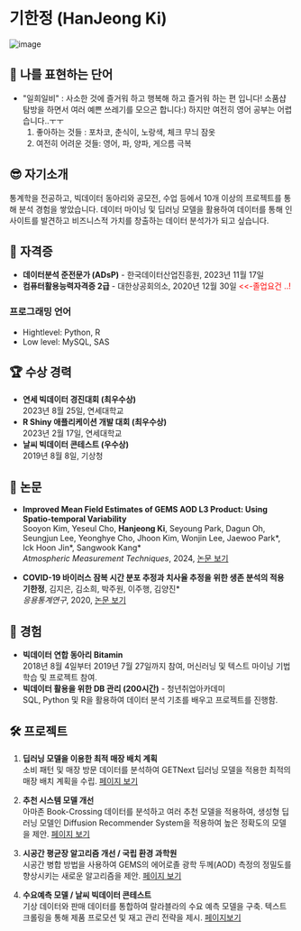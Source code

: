 # 기한정 (HanJeong Ki)
![image](https://github.com/user-attachments/assets/da073158-ff6c-49ff-9127-ec159dbb76bd)

## 🧀 나를 표현하는 단어
- "일희일비" : 사소한 것에 즐거워 하고 행복해 하고 즐거워 하는 편 입니다! 소품샵 탐방을 하면서 여러 예쁜 쓰레기를 모으곤 합니다:)
  하지만 여전히 영어 공부는 어렵습니다..ㅜㅜ
  1) 좋아하는 것들 : 포차코, 춘식이, 노랑색, 체크 무늬 잠옷
  2) 여전히 어려운 것들: 영어, 파, 양파, 게으름 극복 

## 😎 자기소개
통계학을 전공하고, 빅데이터 동아리와 공모전, 수업 등에서 10개 이상의 프로젝트를 통해 분석 경험을 쌓았습니다. 데이터 마이닝 및 딥러닝 모델을 활용하여 데이터를 통해 인사이트를 발견하고 비즈니스적 가치를 창출하는 데이터 분석가가 되고 싶습니다.

## 🧾 자격증
- **데이터분석 준전문가 (ADsP)** - 한국데이터산업진흥원, 2023년 11월 17일
- **컴퓨터활용능력자격증 2급** - 대한상공회의소, 2020년 12월 30일  <span style="color:red"><<-졸업요건 ..!</span>

### 프로그래밍 언어
- Hightlevel: Python, R
- Low level: MySQL, SAS

## 🏆 수상 경력
- **연세 빅데이터 경진대회 (최우수상)**  
  2023년 8월 25일, 연세대학교
- **R Shiny 애플리케이션 개발 대회 (최우수상)**  
  2023년 2월 17일, 연세대학교
- **날씨 빅데이터 콘테스트 (우수상)**  
  2019년 8월 8일, 기상청

## 📰 논문
- **Improved Mean Field Estimates of GEMS AOD L3 Product: Using Spatio-temporal Variability**  
  Sooyon Kim, Yeseul Cho, **Hanjeong Ki**, Seyoung Park, Dagun Oh, Seungjun Lee, Yeonghye Cho, Jhoon Kim, Wonjin Lee, Jaewoo Park*, Ick Hoon Jin*, Sangwook Kang*
  <br/>*Atmospheric Measurement Techniques*, 2024, [논문 보기](https://amt.copernicus.org/articles/17/5221/2024/)
  
- **COVID-19 바이러스 잠복 시간 분포 추정과 치사율 추정을 위한 생존 분석의 적용**  
  **기한정**, 김지은, 김소희, 박주원, 이주행, 김양진*
  <br/>*응용통계연구*, 2020, [논문 보기](http://dx.doi.org/10.5351/KJAS.2020.36.6.777)

## 🌼 경험
- **빅데이터 연합 동아리 Bitamin**  
  2018년 8월 4일부터 2019년 7월 27일까지 참여, 머신러닝 및 텍스트 마이닝 기법 학습 및 프로젝트 참여.
- **빅데이터 활용을 위한 DB 관리 (200시간)** - 청년취업아카데미  
  SQL, Python 및 R을 활용하여 데이터 분석 기초를 배우고 프로젝트를 진행함.

## 🛠 프로젝트
1. **딥러닝 모델을 이용한 최적 매장 배치 계획**  
   소비 패턴 및 매장 방문 데이터를 분석하여 GETNext 딥러닝 모델을 적용한 최적의 매장 배치 계획을 수립.
   [페이지 보기](https://www.notion.so/5d1b68b1b2304ae1a1a6144476debab6)

2. **추천 시스템 모델 개선**  
   아마존 Book-Crossing 데이터를 분석하고 여러 추천 모델을 적용하여, 생성형 딥러닝 모델인 Diffusion Recommender System을 적용하여 높은 정확도의 모델을 제안.
   [페이지 보기](https://www.notion.so/04eac02c58b04a4789b52d8ad15c38e8)
   
3. **시공간 평균장 알고리즘 개선 / 국립 환경 과학원**  
   시공간 병합 방법을 사용하여 GEMS의 에어로졸 광학 두께(AOD) 측정의 정밀도를 향상시키는 새로운 알고리즘을 제안.
   [페이지 보기](https://www.notion.so/e014e0efdd5c487683bda8fffe0f18a0)

4. **수요예측 모델 / 날씨 빅데이터 콘테스트**  
   기상 데이터와 판매 데이터를 통합하여 랄라블라의 수요 예측 모델을 구축. 텍스트 크롤링을 통해 제품 프로모션 및 재고 관리 전략을 제시.
   [페이지보기](https://www.notion.so/4299c2b33d1f48558d04a0400d60f3a5)



   
